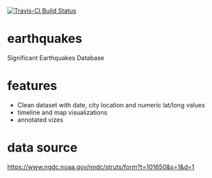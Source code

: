 [![Travis-CI Build Status](https://travis-ci.org/aliciatb/earthquakes.svg?branch=master)](https://travis-ci.org/aliciatb/earthquakes)

# earthquakes
Significant Earthquakes Database

# features
* Clean dataset with date, city location and numeric lat/long values
* timeline and map visualizations
* annotated vizes

# data source
https://www.ngdc.noaa.gov/nndc/struts/form?t=101650&s=1&d=1
